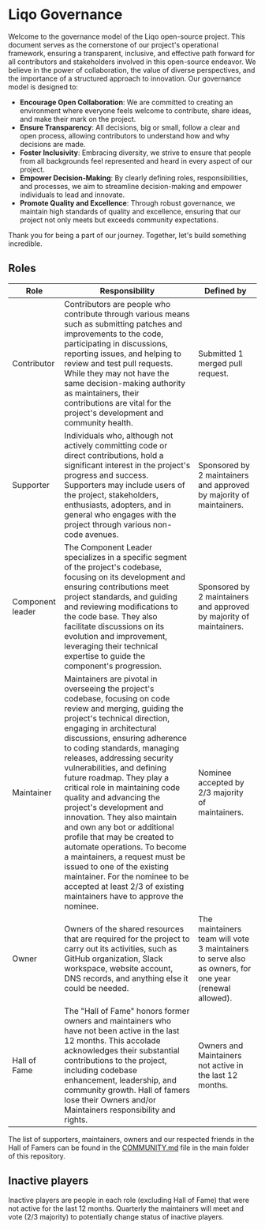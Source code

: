 Liqo Governance
===============

Welcome to the governance model of the Liqo open-source project.
This document serves as the cornerstone of our project's operational framework, ensuring a transparent, inclusive, and effective path forward for all contributors and stakeholders involved in this open-source endeavor.
We believe in the power of collaboration, the value of diverse perspectives, and the importance of a structured approach to innovation. Our governance model is designed to:

* **Encourage Open Collaboration**: We are committed to creating an environment where everyone feels welcome to contribute, share ideas, and make their mark on the project.
* **Ensure Transparency**: All decisions, big or small, follow a clear and open process, allowing contributors to understand how and why decisions are made.
* **Foster Inclusivity**: Embracing diversity, we strive to ensure that people from all backgrounds feel represented and heard in every aspect of our project.
* **Empower Decision-Making**: By clearly defining roles, responsibilities, and processes, we aim to streamline decision-making and empower individuals to lead and innovate.
* **Promote Quality and Excellence**: Through robust governance, we maintain high standards of quality and excellence, ensuring that our project not only meets but exceeds community expectations.

Thank you for being a part of our journey. Together, let's build something incredible.

Roles
-----

| Role | Responsibility | Defined by |
| ---- | -------------- | ---------- |
| Contributor | Contributors are people who contribute through various means such as submitting patches and improvements to the code, participating in discussions, reporting issues, and helping to review and test pull requests. While they may not have the same decision-making authority as  maintainers, their contributions are vital for the project's development and community health. | Submitted 1 merged pull request. |
| Supporter | Individuals who, although not actively committing code or direct contributions, hold a significant interest in the project's progress and success. Supporters may include users of the project, stakeholders, enthusiasts, adopters, and in general who engages with the project through various non-code avenues. | Sponsored by 2 maintainers and approved by majority of maintainers. |
| Component leader | The Component Leader specializes in a specific segment of the project's codebase, focusing on its development and ensuring contributions meet project standards, and guiding and reviewing modifications to the code base. They also facilitate discussions on its evolution and improvement, leveraging their technical expertise to guide the component's progression. | Sponsored by 2 maintainers and approved by majority of maintainers. |
| Maintainer | Maintainers are pivotal in overseeing the project's codebase, focusing on code review and merging, guiding the project's technical direction, engaging in architectural discussions, ensuring adherence to coding standards, managing releases, addressing security vulnerabilities, and defining future roadmap. They play a critical role in maintaining code quality and advancing the project's development and innovation. They also maintain and own any bot or additional profile that may be created to automate operations. To become a maintainers, a request must be issued to one of the existing maintainer. For the nominee to be accepted at least 2/3 of existing maintainers have to approve the nominee. | Nominee accepted by 2/3 majority of maintainers. |
| Owner | Owners of the shared resources that are required for the project to carry out its activities, such as GitHub organization, Slack workspace, website account, DNS records, and anything else it could be needed. | The maintainers team will vote 3 maintainers to serve also as owners, for one year (renewal allowed). |
| Hall of Fame | The "Hall of Fame" honors former owners and maintainers who have not been active in the last 12 months. This accolade acknowledges their substantial contributions to the project, including codebase enhancement, leadership, and community growth. Hall of famers lose their Owners and/or Maintainers responsibility and rights. | Owners and Maintainers not active in the last 12 months. |

The list of supporters, maintainers, owners and our respected friends in the Hall of Famers can be found in the [COMMUNITY.md](COMMUNITY.md) file in the main folder of this repository.

Inactive players
----------------

Inactive players are people in each role (excluding Hall of Fame) that were not active for the last 12 months.
Quarterly the maintainers will meet and vote (2/3 majority) to potentially change status of inactive players.
